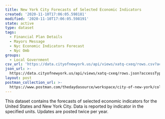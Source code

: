 ```yaml
---
title: New York City Forecasts of Selected Economic Indicators
created: '2020-11-10T17:06:05.598181'
modified: '2020-11-10T17:06:05.598191'
state: active
type: dataset
tags:
  - Financial Plan Details
  - Mayors Message
  - Nyc Economic Indicators Forecast
  - Nyc Omb
groups:
  - Local Government
csv_url: 'https://data.cityofnewyork.us/api/views/xatq-cxeq/rows.csv?accessType=DOWNLOAD'
json_url: >-
  https://data.cityofnewyork.us/api/views/xatq-cxeq/rows.json?accessType=DOWNLOAD
layout: post
postman_collection_url: >-
  https://www.postman.com/thedaydasource/workspace/city-of-new-york/collection/15909983-f3610d9d-6bdd-444e-999b-ab963014ef69
---
```

This dataset contains the forecasts of selected economic indicators for the United States and New York City. Data is reported by indicator in the specified units. Updates are posted twice per year.
